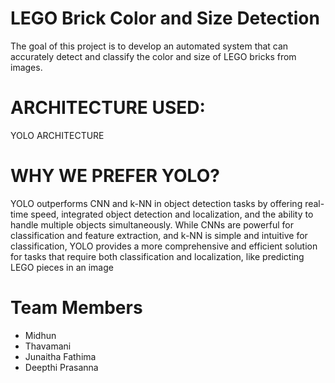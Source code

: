 # LEGO Brick Color and Size Detection
The goal of this project is to develop an automated system that can accurately detect and classify the color and size of LEGO bricks from images.

# ARCHITECTURE USED: 
YOLO ARCHITECTURE

# WHY WE PREFER YOLO?

YOLO outperforms CNN and k-NN in object detection tasks by offering real-time speed, integrated object detection and localization, and the ability to handle multiple objects simultaneously. While CNNs are powerful for classification and feature extraction, and k-NN is simple and intuitive for classification, YOLO provides a more comprehensive and efficient solution for tasks that require both classification and localization, like predicting LEGO pieces in an image


# Team Members
- Midhun
- Thavamani 
- Junaitha Fathima
- Deepthi Prasanna

